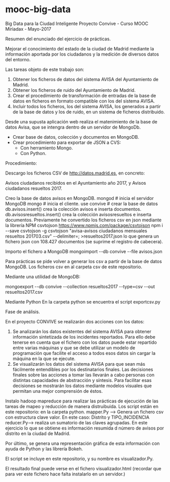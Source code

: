 # mooc-big-data
Big Data para la Ciudad Inteligente Proyecto Convive - Curso MOOC Miriadax - Mayo-2017

Resumen del enunciado del ejercicio de prácticas.

Mejorar el conocimiento del estado de la ciudad de Madrid mediante la información aportada por los ciudadanos
y  la medición de diversos datos del entorno.

Las tareas objeto de este trabajo son:
1. Obtener los ficheros de datos del sistema AVISA del Ayuntamiento de Madrid.
2. Obtener los ficheros de ruido del Ayuntamiento de Madrid.
3. Crear el procedimiento de transformación de entradas de la base de datos en ficheros en
formato compatible con los del sistema AVISA.
4. Incluir todos los ficheros, los del sistema AVISA, los generados a partir de la base de datos y los
de ruido, en un sistema de ficheros distribuido. 

Desde una supusta aplicación web realiza el matenimiento de la base de datos Avisa, que se intengra dentro de 
un servidor de MongoDb.
- Crear base de datos, colección y documentos en MongoDB.
- Crear procedimiento para exportar de JSON a CVS:
    - Con herramiento Mongo.
    - Con Python.

Procedimiento:

Descargo los ficheros CSV de http://datos.madrid.es, en concreto:

Avisos ciudadanos recibidos en el Ayuntamiento año 2017, y
Avisos ciudadanos resueltos 2017.

Creo la base de datos avisos en MongoDB.
mongod # inicia el servidor MongoDB
mongo  # inicia el cliente.
use convive # crear la base de datos
db.avisos.insert() crea la colección avisos e inserta documentos.
db.avisosresueltos.insert() crea la colección avisosresueltos e inserta documentos.
Previamente he convertido los ficheros csv en json mediante la librería NPM csvtojson
https://www.npmjs.com/package/csvtojson
npm i --save csvtojson -g
csvtojson "avisa-avisos ciudadanos mensuales resueltos 201703.csv" 
--delimiter=; >resueltos2017.json
lo que genera un fichero json con 108.427 documentos (se suprime el registro de cabecera).

Importo el fichero a MongoDB
mongoimport --db convive --file avisos.json

Para prácticas se pide volver a generar los csv a partir de la base de datos MongoDB.
Los ficheros csv en al carpeta csv de este repositorio.

Mediante una utilidad de MongoDB:

mongoexport --db convive --collection resueltos2017 --type=csv --out resueltos2017.csv

Mediante Python
    En la carpeta python se encuentra el script exportcsv.py

Fase de análisis.

En el proyecto CONVIVE se realizarán dos acciones con los datos:
1. Se analizarán los datos existentes del sistema AVISA para obtener información sintetizada de
los incidentes reportados. Para ello debe tenerse en cuenta que el fichero con los datos puede
estar repartido entre varias máquinas y que se debe utilizar un modelo de programación que
facilite el acceso a todos esos datos sin cargar la máquina en la que se ejecute.
2. Se visualizarán los datos del sistema AVISA para que sean más fácilmente entendibles por los
destinatarios finales. Las decisiones finales sobre las acciones a tomar las llevarán a cabo
personas con distintas capacidades de abstracción y síntesis. Para facilitar esas decisiones se
mostrarán los datos mediante modelos visuales que permitan una mejor comprensión de
éstos.

Instalo hadoop mapreduce para realizar las prácticas de ejecución de las tareas de mapeo y
reducción de manera distruibuida. Los script están en este repositorio: en la carpeta python.
    mapper.Py --> Genera un fichero csv con estructura clave valor. En este caso: Distrito
    y TIPO_INCIDENCIA
    reducer.Py--> realiza un sumatorio de las claves agrupadas.
    En este ejercicio lo que se obtiene es información resumida d número de avisos por distrito 
    en la ciudad de Madrid.


Por último, se genera una representación gráfica de esta información con ayuda de Python y las librería
Bokeh.

El script se incluye en este repositorio, y su nombre es visualizador.Py.

El resultado final puede verse en el fichero visualizador.html (recordar que para ver este fichero hace
falta instalarlo en un servidor.)













